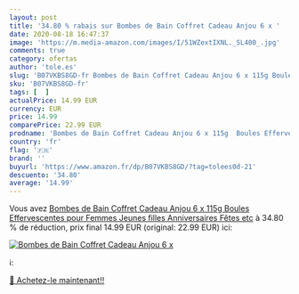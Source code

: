 ```yaml
---
layout: post
title: '34.80 % rabais sur Bombes de Bain Coffret Cadeau Anjou 6 x '
date: 2020-08-18 16:47:37
image: 'https://m.media-amazon.com/images/I/51WZextIXNL._SL400_.jpg'
comments: true
category: ofertas
author: 'tole.es'
slug: 'B07VKBS8GD-fr Bombes de Bain Coffret Cadeau Anjou 6 x 115g Boules...'
sku: 'B07VKBS8GD-fr'
tags: [  ]
actualPrice: 14.99 EUR
currency: EUR
price: 14.99
comparePrice: 22.99 EUR
prodname: 'Bombes de Bain Coffret Cadeau Anjou 6 x 115g  Boules Effervescentes pour Femmes  Jeunes filles  Anniversaires  Fêtes  etc'
country: 'fr'
flag: '🇫🇷'
brand: ''
buyurl: 'https://www.amazon.fr/dp/B07VKBS8GD/?tag=tolees0d-21'
descuento: '34.80'
average: '14.99'
---
```


Vous avez [Bombes de Bain Coffret Cadeau Anjou 6 x 115g  Boules Effervescentes pour Femmes  Jeunes filles  Anniversaires  Fêtes  etc](https://www.amazon.fr/dp/B07VKBS8GD/?tag=tolees0d-21)  à  34.80 % de réduction, prix final  14.99 EUR (original: 22.99 EUR) ici:

[![Bombes de Bain Coffret Cadeau Anjou 6 x ](https://m.media-amazon.com/images/I/51WZextIXNL._SL400_.jpg)](https://www.amazon.fr/dp/B07VKBS8GD/?tag=tolees0d-21)

ℹ️:


[🛒 Achetez-le maintenant!!](https://www.amazon.fr/dp/B07VKBS8GD/?tag=tolees0d-21)
